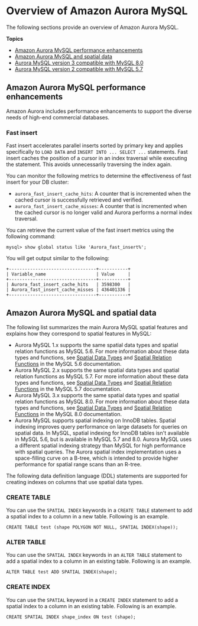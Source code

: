 # Overview of Amazon Aurora MySQL<a name="Aurora.AuroraMySQL.Overview"></a>

The following sections provide an overview of Amazon Aurora MySQL\.

**Topics**
+ [Amazon Aurora MySQL performance enhancements](#Aurora.AuroraMySQL.Performance)
+ [Amazon Aurora MySQL and spatial data](#Aurora.AuroraMySQL.Spatial)
+ [Aurora MySQL version 3 compatible with MySQL 8\.0](AuroraMySQL.MySQL80.md)
+ [Aurora MySQL version 2 compatible with MySQL 5\.7](Aurora.AuroraMySQL.CompareMySQL57.md)

## Amazon Aurora MySQL performance enhancements<a name="Aurora.AuroraMySQL.Performance"></a>

Amazon Aurora includes performance enhancements to support the diverse needs of high\-end commercial databases\.

### Fast insert<a name="Aurora.AuroraMySQL.Performance.FastInsert"></a>

Fast insert accelerates parallel inserts sorted by primary key and applies specifically to `LOAD DATA` and `INSERT INTO ... SELECT ...` statements\. Fast insert caches the position of a cursor in an index traversal while executing the statement\. This avoids unnecessarily traversing the index again\.

You can monitor the following metrics to determine the effectiveness of fast insert for your DB cluster:
+ `aurora_fast_insert_cache_hits`: A counter that is incremented when the cached cursor is successfully retrieved and verified\. 
+ `aurora_fast_insert_cache_misses`: A counter that is incremented when the cached cursor is no longer valid and Aurora performs a normal index traversal\.

You can retrieve the current value of the fast insert metrics using the following command:

```
mysql> show global status like 'Aurora_fast_insert%';                
```

You will get output similar to the following:

```
+---------------------------------+-----------+
| Variable_name                   | Value     |
+---------------------------------+-----------+
| Aurora_fast_insert_cache_hits   | 3598300   |
| Aurora_fast_insert_cache_misses | 436401336 |
+---------------------------------+-----------+
```

## Amazon Aurora MySQL and spatial data<a name="Aurora.AuroraMySQL.Spatial"></a>

 The following list summarizes the main Aurora MySQL spatial features and explains how they correspond to spatial features in MySQL: 
+  Aurora MySQL 1\.x supports the same spatial data types and spatial relation functions as MySQL 5\.6\. For more information about these data types and functions, see [Spatial Data Types](https://dev.mysql.com/doc/refman/5.6/en/spatial-types.html) and [Spatial Relation Functions](https://dev.mysql.com/doc/refman/5.6/en/spatial-relation-functions-object-shapes.html) in the MySQL 5\.6 documentation\. 
+  Aurora MySQL 2\.x supports the same spatial data types and spatial relation functions as MySQL 5\.7\. For more information about these data types and functions, see [Spatial Data Types](https://dev.mysql.com/doc/refman/5.7/en/spatial-types.html) and [Spatial Relation Functions](https://dev.mysql.com/doc/refman/5.7/en/spatial-relation-functions-object-shapes.html) in the MySQL 5\.7 documentation\. 
+  Aurora MySQL 3\.x supports the same spatial data types and spatial relation functions as MySQL 8\.0\. For more information about these data types and functions, see [Spatial Data Types](https://dev.mysql.com/doc/refman/8.0/en/spatial-types.html) and [Spatial Relation Functions](https://dev.mysql.com/doc/refman/8.0/en/spatial-relation-functions-object-shapes.html) in the MySQL 8\.0 documentation\. 
+  Aurora MySQL supports spatial indexing on InnoDB tables\. Spatial indexing improves query performance on large datasets for queries on spatial data\. In MySQL, spatial indexing for InnoDB tables isn't available in MySQL 5\.6, but is available in MySQL 5\.7 and 8\.0\. Aurora MySQL uses a different spatial indexing strategy than MySQL for high performance with spatial queries\. The Aurora spatial index implementation uses a space\-filling curve on a B\-tree, which is intended to provide higher performance for spatial range scans than an R\-tree\. 

The following data definition language \(DDL\) statements are supported for creating indexes on columns that use spatial data types\.

### CREATE TABLE<a name="Aurora.AuroraMySQL.Spatial.create_table"></a>

 You can use the `SPATIAL INDEX` keywords in a `CREATE TABLE` statement to add a spatial index to a column in a new table\. Following is an example\.

```
CREATE TABLE test (shape POLYGON NOT NULL, SPATIAL INDEX(shape));
```

### ALTER TABLE<a name="Aurora.AuroraMySQL.Spatial.alter_table"></a>

You can use the `SPATIAL INDEX` keywords in an `ALTER TABLE` statement to add a spatial index to a column in an existing table\. Following is an example\.

```
ALTER TABLE test ADD SPATIAL INDEX(shape);
```

### CREATE INDEX<a name="Aurora.AuroraMySQL.Spatial.create_index"></a>

You can use the `SPATIAL` keyword in a `CREATE INDEX` statement to add a spatial index to a column in an existing table\. Following is an example\.

```
CREATE SPATIAL INDEX shape_index ON test (shape);
```